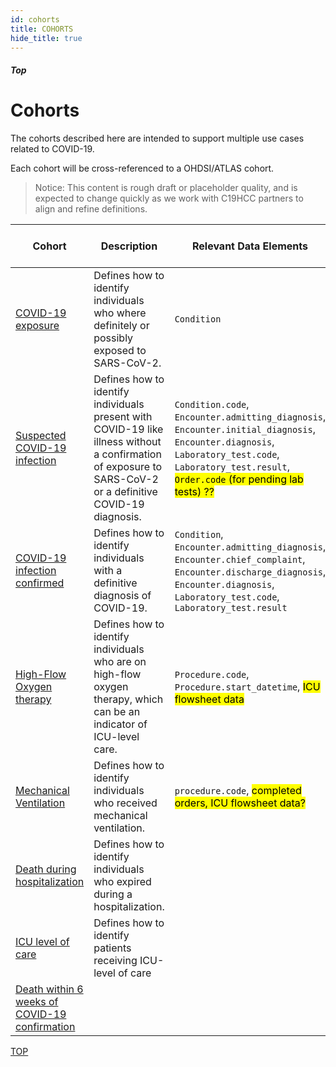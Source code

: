 ```yaml
---
id: cohorts
title: COHORTS
hide_title: true
---
```


##### Top

# Cohorts

The cohorts described here are intended to support multiple use cases related to COVID-19.

Each cohort will be cross-referenced to a OHDSI/ATLAS cohort.

> Notice:
This content is rough draft or placeholder quality, and is expected to change quickly as we work with C19HCC partners to align and refine definitions.


| Cohort | Description | Relevant Data Elements | Relevant Value Sets |
|---|-------|------|------|
| [COVID-19 exposure]() | Defines how to identify individuals who where definitely or possibly exposed to SARS-CoV-2. | `Condition` |  |
| [Suspected COVID-19 infection]() | Defines how to identify individuals present with COVID-19 like illness without a confirmation of exposure to SARS-CoV-2 or a definitive COVID-19 diagnosis. | `Condition.code`, `Encounter.admitting_diagnosis`, `Encounter.initial_diagnosis`, `Encounter.diagnosis`, `Laboratory_test.code`, `Laboratory_test.result`, <mark>`Order.code` (for pending lab tests) ??</mark> |  |
| [COVID-19 infection confirmed]() | Defines how to identify individuals with a definitive diagnosis of COVID-19. | `Condition`, `Encounter.admitting_diagnosis`, `Encounter.chief_complaint`, `Encounter.discharge_diagnosis`, `Encounter.diagnosis`, `Laboratory_test.code`, `Laboratory_test.result` |  |
| [High-Flow Oxygen therapy]() | Defines how to identify individuals who are on high-flow oxygen therapy, which can be an indicator of ICU-level care. | `Procedure.code`, `Procedure.start_datetime`, <mark>ICU flowsheet data</mark> | |
| [Mechanical Ventilation]()| Defines how to identify individuals who received mechanical ventilation. | `procedure.code`, <mark>completed orders, ICU flowsheet data?</mark> |  |
| [Death during hospitalization]() | Defines how to identify individuals who expired during a hospitalization. | |
| [ICU level of care]() | Defines how to identify patients receiving ICU-level of care | |
| [Death within 6 weeks of COVID-19 confirmation]() | |

[TOP](#top)